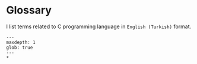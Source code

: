 # Glossary

I list terms related to C programming language in `English (Turkish)` format.

```{toctree}
---
maxdepth: 1
glob: true
---
*
```
